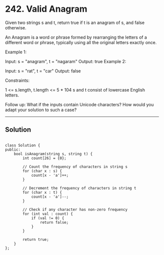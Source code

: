 # 242. Valid Anagram

Given two strings s and t, return true if t is an anagram of s, and false otherwise.

An Anagram is a word or phrase formed by rearranging the letters of a different word or phrase, typically using all the original letters exactly once.

 

Example 1:

Input: s = "anagram", t = "nagaram"
Output: true
Example 2:

Input: s = "rat", t = "car"
Output: false
 

Constraints:

1 <= s.length, t.length <= 5 * 104
s and t consist of lowercase English letters.
 

Follow up: What if the inputs contain Unicode characters? How would you adapt your solution to such a case?

---

## Solution


```

class Solution {
public:
    bool isAnagram(string s, string t) {
        int count[26] = {0};
        
        // Count the frequency of characters in string s
        for (char x : s) {
            count[x - 'a']++;
        }
        
        // Decrement the frequency of characters in string t
        for (char x : t) {
            count[x - 'a']--;
        }
        
        // Check if any character has non-zero frequency
        for (int val : count) {
            if (val != 0) {
                return false;
            }
        }
        
        return true;
    }
};
